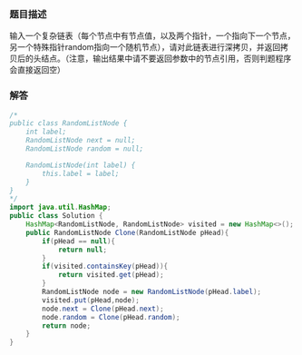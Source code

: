 ### 题目描述

输入一个复杂链表（每个节点中有节点值，以及两个指针，一个指向下一个节点，另一个特殊指针random指向一个随机节点），请对此链表进行深拷贝，并返回拷贝后的头结点。（注意，输出结果中请不要返回参数中的节点引用，否则判题程序会直接返回空）

### 解答

```java
/*
public class RandomListNode {
    int label;
    RandomListNode next = null;
    RandomListNode random = null;

    RandomListNode(int label) {
        this.label = label;
    }
}
*/
import java.util.HashMap;
public class Solution {
    HashMap<RandomListNode, RandomListNode> visited = new HashMap<>();
    public RandomListNode Clone(RandomListNode pHead){
        if(pHead == null){
            return null;
        }
        if(visited.containsKey(pHead)){
            return visited.get(pHead);
        }
        RandomListNode node = new RandomListNode(pHead.label);
        visited.put(pHead,node);
        node.next = Clone(pHead.next);
        node.random = Clone(pHead.random);
        return node;
    }
}

```
